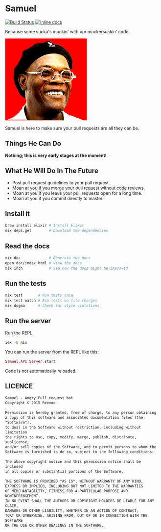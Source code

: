 Samuel
======

[![Build Status](https://travis-ci.org/reevoo/samuel.svg?branch=master)](https://travis-ci.org/reevoo/samuel)
[![Inline docs](http://inch-ci.org/github/reevoo/samuel.svg?branch=master&style=flat)](http://inch-ci.org/github/reevoo/samuel)

Because some sucka's muckin' with our muckersuckin' code.

![Samuel watches over you.](/samuel.png)

Samuel is here to make sure your pull requests are all they can be.

## Things He Can Do

**Nothing; this is very early stages at the moment!**

## What He Will Do In The Future

* Post pull request guidelines to your pull request.
* Moan at you if you merge your pull request without code reviews.
* Moan at you if you leave your pull requests open for a long time.
* Moan at you if you commit directly to master.


## Install it

```sh
brew install elixir # Install Elixir
mix deps.get        # Download the dependencies
```


## Read the docs

```sh
mix doc             # Generate the docs
open doc/index.html # View the docs
mix inch            # See how the docs might be improved
```


## Run the tests

```sh
mix test       # Run tests once
mix test watch # Run tests on file changes
mix dogma      # Check for style violations
```


## Run the server

Run the REPL.

```sh
iex -S mix
```

You can run the server from the REPL like this:

```elixir
Samuel.API.Server.start
```

Code is not automatically reloaded.


## LICENCE

```
Samuel - Angry Pull request bot
Copyright © 2015 Reevoo

Permission is hereby granted, free of charge, to any person obtaining
a copy of this software and associated documentation files (the "Software"),
to deal in the Software without restriction, including without limitation
the rights to use, copy, modify, merge, publish, distribute, sublicense,
and/or sell copies of the Software, and to permit persons to whom the
Software is furnished to do so, subject to the following conditions:

The above copyright notice and this permission notice shall be included
in all copies or substantial portions of the Software.

THE SOFTWARE IS PROVIDED "AS IS", WITHOUT WARRANTY OF ANY KIND,
EXPRESS OR IMPLIED, INCLUDING BUT NOT LIMITED TO THE WARRANTIES
OF MERCHANTABILITY, FITNESS FOR A PARTICULAR PURPOSE AND NONINFRINGEMENT.
IN NO EVENT SHALL THE AUTHORS OR COPYRIGHT HOLDERS BE LIABLE FOR ANY CLAIM,
DAMAGES OR OTHER LIABILITY, WHETHER IN AN ACTION OF CONTRACT,
TORT OR OTHERWISE, ARISING FROM, OUT OF OR IN CONNECTION WITH THE SOFTWARE
OR THE USE OR OTHER DEALINGS IN THE SOFTWARE.
```
